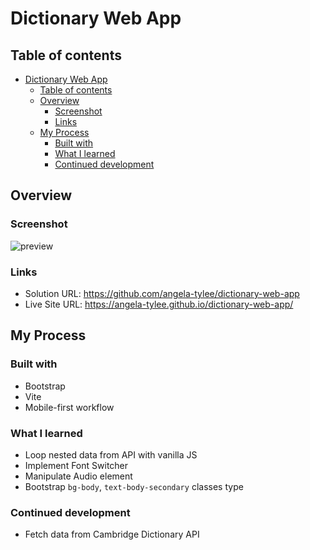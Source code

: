 
# Dictionary Web App
  
## Table of contents

- [Dictionary Web App](#dictionary-web-app)
  - [Table of contents](#table-of-contents)
  - [Overview](#overview)
    - [Screenshot](#screenshot)
    - [Links](#links)
  - [My Process](#my-process)
    - [Built with](#built-with)
    - [What I learned](#what-i-learned)
    - [Continued development](#continued-development)

## Overview

### Screenshot

![preview](https://github.com/user-attachments/assets/ae8dedba-4248-48c9-9f07-fe932f9551fe)

### Links

- Solution URL: https://github.com/angela-tylee/dictionary-web-app
- Live Site URL: https://angela-tylee.github.io/dictionary-web-app/

## My Process

### Built with

- Bootstrap
- Vite
- Mobile-first workflow

### What I learned

- Loop nested data from API with vanilla JS
- Implement Font Switcher
- Manipulate Audio element
- Bootstrap `bg-body`, `text-body-secondary` classes type

### Continued development

- Fetch data from Cambridge Dictionary API
